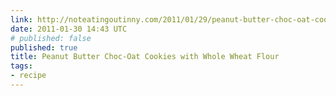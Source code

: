 ```yaml
---
link: http://noteatingoutinny.com/2011/01/29/peanut-butter-choc-oat-cookies-with-whole-wheat-flour/
date: 2011-01-30 14:43 UTC
# published: false
published: true
title: Peanut Butter Choc-Oat Cookies with Whole Wheat Flour
tags:
- recipe
---
```



